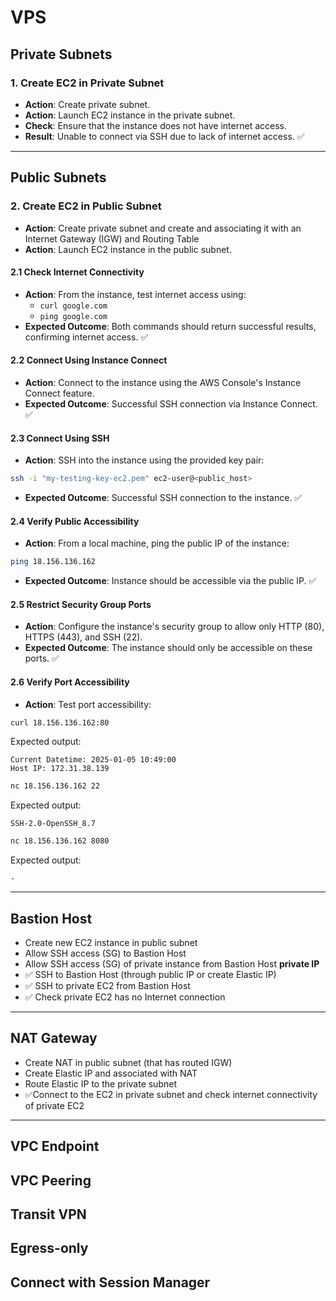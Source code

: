 # VPS

## Private Subnets

### 1. **Create EC2 in Private Subnet**
   - **Action**: Create private subnet.
   - **Action**: Launch EC2 instance in the private subnet.
   - **Check**: Ensure that the instance does not have internet access.
   - **Result**: Unable to connect via SSH due to lack of internet access. ✅

---

## Public Subnets

### 2. **Create EC2 in Public Subnet**
- **Action**: Create private subnet and create and associating it with an Internet Gateway (IGW) and Routing Table
- **Action**: Launch EC2 instance in the public subnet.

#### 2.1 **Check Internet Connectivity**  
- **Action**: From the instance, test internet access using:
  - `curl google.com`
  - `ping google.com`
- **Expected Outcome**: Both commands should return successful results, confirming internet access. ✅

#### 2.2 **Connect Using Instance Connect**  
- **Action**: Connect to the instance using the AWS Console's Instance Connect feature.
- **Expected Outcome**: Successful SSH connection via Instance Connect. ✅

#### 2.3 **Connect Using SSH**  
- **Action**: SSH into the instance using the provided key pair:
```bash
ssh -i "my-testing-key-ec2.pem" ec2-user@<public_host>
```
- **Expected Outcome**: Successful SSH connection to the instance. ✅

#### 2.4 **Verify Public Accessibility**  
- **Action**: From a local machine, ping the public IP of the instance:
```bash
ping 18.156.136.162
```
- **Expected Outcome**: Instance should be accessible via the public IP. ✅

#### 2.5 **Restrict Security Group Ports**  
- **Action**: Configure the instance's security group to allow only HTTP (80), HTTPS (443), and SSH (22).
- **Expected Outcome**: The instance should only be accessible on these ports. ✅

#### 2.6 **Verify Port Accessibility**
- **Action**: Test port accessibility:
```bash
curl 18.156.136.162:80
```
Expected output:  
```
Current Datetime: 2025-01-05 10:49:00
Host IP: 172.31.38.139
```

```bash
nc 18.156.136.162 22
```
Expected output:  
```
SSH-2.0-OpenSSH_8.7
```

```bash
nc 18.156.136.162 8080
```
Expected output:  
```
-
```

---

## Bastion Host

- Create new EC2 instance in public subnet
- Allow SSH access (SG) to Bastion Host
- Allow SSH access (SG) of private instance from Bastion Host **private IP**
- ✅ SSH to Bastion Host (through public IP or create Elastic IP)
- ✅ SSH to private EC2 from Bastion Host
- ✅ Check private EC2 has no Internet connection

---

## NAT Gateway

- Create NAT in public subnet (that has routed IGW) 
- Create Elastic IP and associated with NAT
- Route Elastic IP to the private subnet
- ✅Connect to the EC2 in private subnet and check internet connectivity of private EC2

---
## VPC Endpoint
## VPC Peering
## Transit VPN
## Egress-only
## Connect with Session Manager
